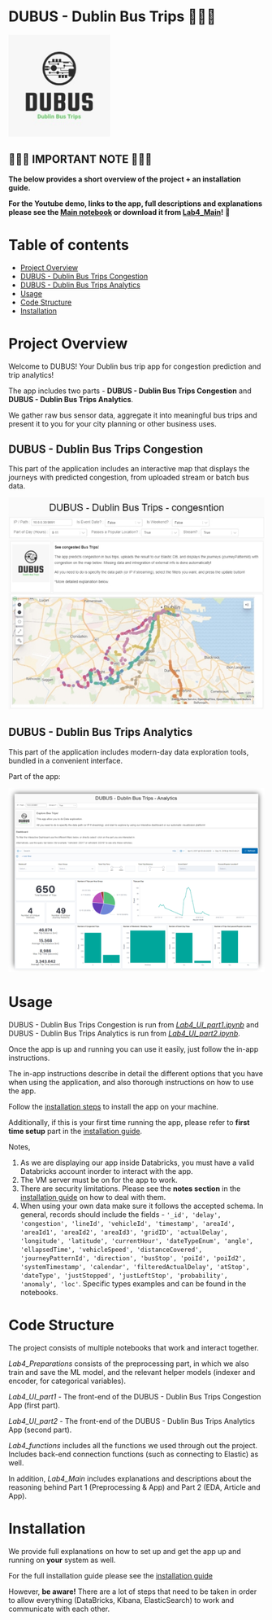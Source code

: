 
# DUBUS - Dublin Bus Trips :bus::bus::bus:

<img src='assets/DUBUS Logo.jfif' width=200/>


## :loudspeaker::loudspeaker::loudspeaker: IMPORTANT NOTE :loudspeaker::loudspeaker::loudspeaker:

**The below provides a short overview of the project + an installation guide.**


**For the Youtube demo, links to the app, full descriptions and explanations please see the [Main notebook](https://scaperex.github.io/DUBUS/) 
or download it from [Lab4_Main](Lab4_Main.html)!** :lotus_position:





Table of contents
=================

<!--ts-->
  * [Project Overview](#project-overview)
  * [DUBUS - Dublin Bus Trips Congestion](#dubus---dublin-bus-trips-congestion)
  * [DUBUS - Dublin Bus Trips Analytics](#dubus---dublin-bus-trips-analytics)
  * [Usage](#usage)
  * [Code Structure](#code-structure)
  * [Installation](#installation)
<!--te-->


Project Overview
================
Welcome to DUBUS! Your Dublin bus trip app for congestion prediction and trip analytics!

The app includes two parts - **DUBUS - Dublin Bus Trips Congestion** and **DUBUS - Dublin Bus Trips Analytics**.

We gather raw bus sensor data, aggregate it into meaningful bus trips and present it to you for your city planning or other business uses.  

DUBUS - Dublin Bus Trips Congestion
-----------------------------------
This part of the application includes an interactive map that displays the journeys with predicted congestion, from uploaded stream or batch bus data.

<img src='assets/App1.jpeg' width=600/>

DUBUS - Dublin Bus Trips Analytics
----------------------------------
This part of the application includes modern-day data exploration tools, bundled in a convenient interface.

Part of the app:

<img src='assets/App2.png' width=600/>

Usage 
=====

DUBUS - Dublin Bus Trips Congestion is run from *[Lab4_UI_part1.ipynb](code/Lab4_UI_part1.ipynb)* and DUBUS - Dublin Bus Trips Analytics is run from *[Lab4_UI_part2.ipynb](code/Lab4_UI_part2.ipynb)*.

Once the app is up and running you can use it easily, just follow the in-app instructions. 

The in-app instructions describe in detail the different options that you have when using the application, and also thorough instructions on how to use the app.

Follow the [installation steps](#installation) to install the app on your machine.

Additionally, if this is your first time running the app, please refer to **first time setup** part in the [installation guide](./INSTALLATION.md#first-time-setup).

Notes,

1. As we are displaying our app inside Databricks, you must have a valid Databricks account inorder to interact with the app. 
2. The VM server must be on for the app to work.
3. There are security limitations. Please see the **notes section** in the [installation guide](./INSTALLATION.md#notes) on how to deal with them.
4. When using your own data make sure it follows the accepted schema. In general, records should include the fields -
`'_id', 'delay', 'congestion', 'lineId', 'vehicleId', 'timestamp', 'areaId', 'areaId1', 'areaId2', 'areaId3', 'gridID', 'actualDelay', 'longitude', 'latitude', 'currentHour', 'dateTypeEnum', 'angle', 'ellapsedTime', 'vehicleSpeed', 'distanceCovered', 'journeyPatternId', 'direction', 'busStop', 'poiId', 'poiId2', 'systemTimestamp', 'calendar', 'filteredActualDelay', 'atStop', 'dateType', 'justStopped', 'justLeftStop', 'probability', 'anomaly', 'loc'`. Specific types examples and can be found in the notebooks. 

Code Structure
==============

The project consists of multiple notebooks that work and interact together.

*Lab4_Preparations* consists of the preprocessing part, in which we also train and save the ML model, and the relevant helper models (indexer and encoder, for categorical variables).

*Lab4_UI_part1* - The front-end of the DUBUS - Dublin Bus Trips Congestion App (first part).

*Lab4_UI_part2* - The front-end of the DUBUS - Dublin Bus Trips Analytics App (second part).

*Lab4_functions* includes all the functions we used through out the project. Includes back-end connection functions (such as connecting to Elastic) as well. 

In addition, *Lab4_Main*  includes explanations and descriptions about the reasoning behind Part 1 (Preprocessing & App) and Part 2 (EDA, Article and App). 

Installation
============
We provide full explanations on how to set up and get the app up and running on **your** system as well.

For the full installation guide please see the [installation guide](./INSTALLATION.md)

However, **be aware!** There are a lot of steps that need to be taken in order to allow everything (DataBricks, Kibana, ElasticSearch) to work and communicate with each other.
